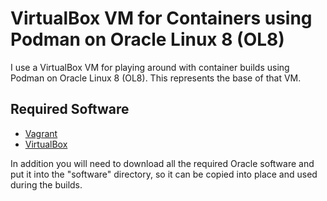 # VirtualBox VM for Containers using Podman on Oracle Linux 8 (OL8)

I use a VirtualBox VM for playing around with container builds using Podman on Oracle Linux 8 (OL8). This represents the base of that VM.

## Required Software

* [Vagrant](https://www.vagrantup.com/downloads.html)
* [VirtualBox](https://www.virtualbox.org/wiki/Downloads)

In addition you will need to download all the required Oracle software and put it into the "software" directory, so it can be copied into place and used during the builds.